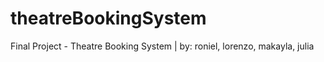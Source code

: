 # theatreBookingSystem
Final Project - Theatre Booking System | by: roniel, lorenzo, makayla, julia
